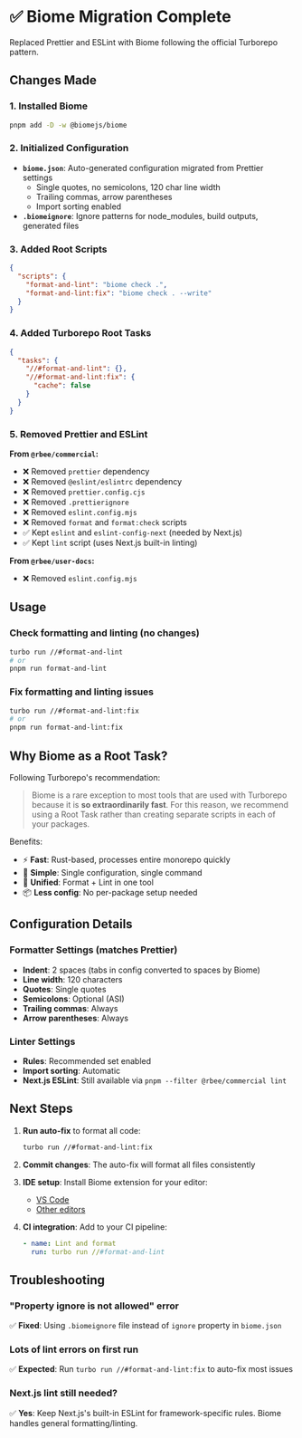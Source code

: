 # ✅ Biome Migration Complete

Replaced Prettier and ESLint with Biome following the official Turborepo pattern.

## Changes Made

### 1. Installed Biome
```bash
pnpm add -D -w @biomejs/biome
```

### 2. Initialized Configuration
- **`biome.json`**: Auto-generated configuration migrated from Prettier settings
  - Single quotes, no semicolons, 120 char line width
  - Trailing commas, arrow parentheses
  - Import sorting enabled
- **`.biomeignore`**: Ignore patterns for node_modules, build outputs, generated files

### 3. Added Root Scripts
```json
{
  "scripts": {
    "format-and-lint": "biome check .",
    "format-and-lint:fix": "biome check . --write"
  }
}
```

### 4. Added Turborepo Root Tasks
```json
{
  "tasks": {
    "//#format-and-lint": {},
    "//#format-and-lint:fix": {
      "cache": false
    }
  }
}
```

### 5. Removed Prettier and ESLint
**From `@rbee/commercial`:**
- ❌ Removed `prettier` dependency
- ❌ Removed `@eslint/eslintrc` dependency  
- ❌ Removed `prettier.config.cjs`
- ❌ Removed `.prettierignore`
- ❌ Removed `eslint.config.mjs`
- ❌ Removed `format` and `format:check` scripts
- ✅ Kept `eslint` and `eslint-config-next` (needed by Next.js)
- ✅ Kept `lint` script (uses Next.js built-in linting)

**From `@rbee/user-docs`:**
- ❌ Removed `eslint.config.mjs`

## Usage

### Check formatting and linting (no changes)
```bash
turbo run //#format-and-lint
# or
pnpm run format-and-lint
```

### Fix formatting and linting issues
```bash
turbo run //#format-and-lint:fix
# or
pnpm run format-and-lint:fix
```

## Why Biome as a Root Task?

Following Turborepo's recommendation:
> Biome is a rare exception to most tools that are used with Turborepo because it is **so extraordinarily fast**. For this reason, we recommend using a Root Task rather than creating separate scripts in each of your packages.

Benefits:
- ⚡ **Fast**: Rust-based, processes entire monorepo quickly
- 🎯 **Simple**: Single configuration, single command
- 🔧 **Unified**: Format + Lint in one tool
- 📦 **Less config**: No per-package setup needed

## Configuration Details

### Formatter Settings (matches Prettier)
- **Indent**: 2 spaces (tabs in config converted to spaces by Biome)
- **Line width**: 120 characters
- **Quotes**: Single quotes
- **Semicolons**: Optional (ASI)
- **Trailing commas**: Always
- **Arrow parentheses**: Always

### Linter Settings
- **Rules**: Recommended set enabled
- **Import sorting**: Automatic
- **Next.js ESLint**: Still available via `pnpm --filter @rbee/commercial lint`

## Next Steps

1. **Run auto-fix** to format all code:
   ```bash
   turbo run //#format-and-lint:fix
   ```

2. **Commit changes**: The auto-fix will format all files consistently

3. **IDE setup**: Install Biome extension for your editor:
   - [VS Code](https://marketplace.visualstudio.com/items?itemName=biomejs.biome)
   - [Other editors](https://biomejs.dev/guides/editors/first-party-extensions/)

4. **CI integration**: Add to your CI pipeline:
   ```yaml
   - name: Lint and format
     run: turbo run //#format-and-lint
   ```

## Troubleshooting

### "Property ignore is not allowed" error
✅ **Fixed**: Using `.biomeignore` file instead of `ignore` property in `biome.json`

### Lots of lint errors on first run
✅ **Expected**: Run `turbo run //#format-and-lint:fix` to auto-fix most issues

### Next.js lint still needed?
✅ **Yes**: Keep Next.js's built-in ESLint for framework-specific rules. Biome handles general formatting/linting.
